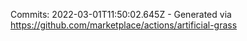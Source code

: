 Commits: 2022-03-01T11:50:02.645Z - Generated via https://github.com/marketplace/actions/artificial-grass
<br>
